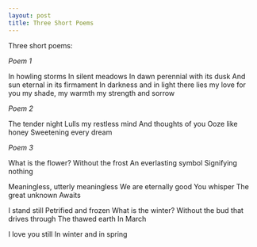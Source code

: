 ```yaml
---
layout: post
title: Three Short Poems
---
```


Three short poems:

*Poem 1*

In howling storms
In silent meadows
In dawn perennial with its dusk 
And sun eternal in its firmament
In darkness and in light
there lies my love for you
my shade, my warmth
my strength and sorrow

*Poem 2*

The tender night
Lulls my restless mind
And thoughts of you
Ooze like honey
Sweetening every dream

*Poem 3*

What is the flower?
Without the frost
An everlasting symbol
Signifying nothing

Meaningless, utterly meaningless
We are eternally good
You whisper
The great unknown
Awaits

I stand still
Petrified and frozen
What is the winter?
Without the bud that drives through
The thawed earth
In March

I love you still
In winter and in spring

